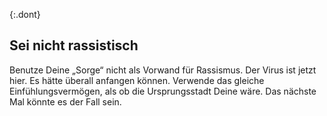{:.dont}
## Sei nicht rassistisch

Benutze Deine „Sorge“ nicht als Vorwand für Rassismus. Der Virus ist jetzt hier. Es hätte überall anfangen können. Verwende das gleiche Einfühlungsvermögen, als ob die Ursprungsstadt Deine wäre. Das nächste Mal könnte es der Fall sein.
